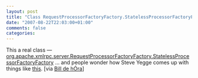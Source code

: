 ```yaml
---
layout: post
title: "Class RequestProcessorFactoryFactory.StatelessProcessorFactoryFactory"
date: "2007-08-22T22:03:00+01:00"
comments: false
categories: 
---
```


<p>This a real class &#8212; <a href="http://ws.apache.org/xmlrpc/apidocs/org/apache/xmlrpc/server/RequestProcessorFactoryFactory.StatelessProcessorFactoryFactory.html">org.apache.xmlrpc.server.RequestProcessorFactoryFactory.StatelessProcessorFactoryFactory</a> &#8230; and people wonder how Steve Yegge comes up with things like <a href="http://steve-yegge.blogspot.com/2006/03/execution-in-kingdom-of-nouns.html">this</a>. [via <a href="http://www.dehora.net/journal/2007/08/links_for_20070821.html">Bill de h&#211;ra</a>]</p>


